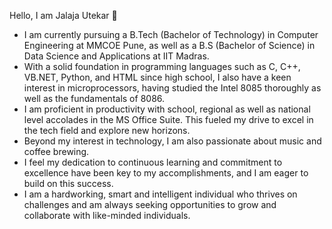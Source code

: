 Hello, I am Jalaja Utekar 👋 
- I am currently pursuing a B.Tech (Bachelor of Technology) in Computer Engineering at MMCOE Pune, as well as a B.S (Bachelor of Science) in Data Science and Applications at IIT Madras.
- With a solid foundation in programming languages such as C, C++, VB.NET, Python, and HTML since high school, I also have a keen interest in microprocessors, having studied the Intel 8085 thoroughly as well as the fundamentals of 8086.
- I am proficient in productivity with school, regional as well as national level accolades in the MS Office Suite. This fueled my drive to excel in the tech field and explore new horizons.
- Beyond my interest in technology, I am also passionate about music and coffee brewing.
- I feel my dedication to continuous learning and commitment to excellence have been key to my accomplishments, and I am eager to build on this success.
- I am a hardworking, smart and intelligent individual who thrives on challenges and am always seeking opportunities to grow and collaborate with like-minded individuals.

<!---
JalajaUtekar/JalajaUtekar is a ✨ special ✨ repository because its `README.md` (this file) appears on your GitHub profile.
You can click the Preview link to take a look at your changes.
--->
